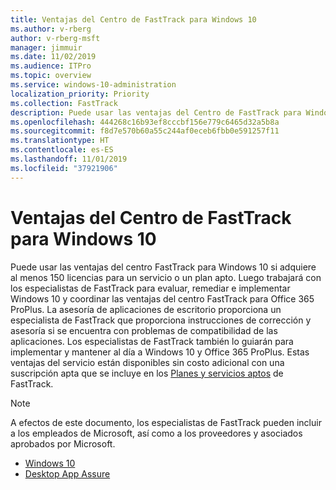 ```yaml
---
title: Ventajas del Centro de FastTrack para Windows 10
ms.author: v-rberg
author: v-rberg-msft
manager: jimmuir
ms.date: 11/02/2019
ms.audience: ITPro
ms.topic: overview
ms.service: windows-10-administration
localization_priority: Priority
ms.collection: FastTrack
description: Puede usar las ventajas del Centro de FastTrack para Windows 10 si adquiere *al menos* 150 licencias para un plan o un servicio elegible.
ms.openlocfilehash: 444268c16b93ef8cccbf156e779c6465d32a5b8a
ms.sourcegitcommit: f8d7e570b60a55c244af0eceb6fbb0e591257f11
ms.translationtype: HT
ms.contentlocale: es-ES
ms.lasthandoff: 11/01/2019
ms.locfileid: "37921906"
---
```

# <a name="fasttrack-center-benefit-for-windows-10"></a>Ventajas del Centro de FastTrack para Windows 10

Puede usar las ventajas del centro FastTrack para Windows 10 si adquiere al menos 150 licencias para un servicio o un plan apto. Luego trabajará con los especialistas de FastTrack para evaluar, remediar e implementar Windows 10 y coordinar las ventajas del centro FastTrack para Office 365 ProPlus. La asesoría de aplicaciones de escritorio proporciona un especialista de FastTrack que proporciona instrucciones de corrección y asesoría si se encuentra con problemas de compatibilidad de las aplicaciones.  Los especialistas de FastTrack también lo guiarán para implementar y mantener al día a Windows 10 y Office 365 ProPlus. Estas ventajas del servicio están disponibles sin costo adicional con una suscripción apta que se incluye en los [Planes y servicios aptos](M365-eligible-services-and-plans.md) de FastTrack.
  
> [!NOTE]
> A efectos de este documento, los especialistas de FastTrack pueden incluir a los empleados de Microsoft, así como a los proveedores y asociados aprobados por Microsoft. 
    
- [Windows 10](Win-10-windows-10.md)
- [Desktop App Assure](Win-10-desktop-app-assure.md)
  

  

 